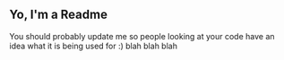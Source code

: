 ## Yo, I'm a Readme

You should probably update me so people looking at your code have an idea what it is being used for :)
blah blah blah